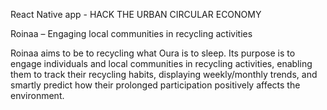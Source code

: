 React Native app - HACK THE URBAN CIRCULAR ECONOMY

Roinaa – Engaging local communities in recycling activities

Roinaa aims to be to recycling what Oura is to sleep. Its purpose is to engage individuals and local communities in recycling activities, enabling them to track their recycling habits, displaying weekly/monthly trends, and smartly predict how their prolonged participation positively affects the environment.
